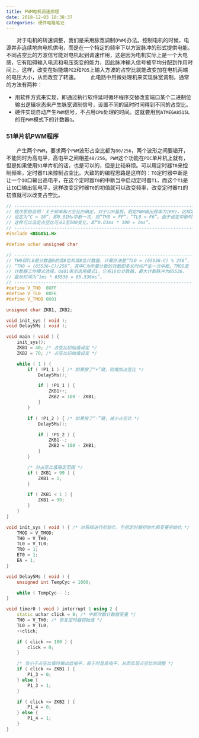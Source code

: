 ```yaml
---
title: PWM电机调速原理
date: 2018-12-03 18:38:37
categories: 硬件电路笔记
---
```

&emsp;&emsp;对于电机的转速调整，我们是采用脉宽调制(`PWM`)办法。控制电机的时候，电源并非连续地向电机供电，而是在一个特定的频率下以方波脉冲的形式提供电能。不同占空比的方波信号能对电机起到调速作用，这是因为电机实际上是一个大电感，它有阻碍输入电流和电压突变的能力，因此脉冲输入信号被平均分配到作用时间上。这样，改变在始能端`PE2`和`PD5`上输入方波的占空比就能改变加在电机两端的电压大小，从而改变了转速。
&emsp;&emsp;此电路中用微处理机来实现脉宽调制，通常的方法有两种：

- 用软件方式来实现，即通过执行软件延时循环程序交替改变端口某个二进制位输出逻辑状态来产生脉宽调制信号，设置不同的延时时间得到不同的占空比。
- 硬件实现自动产生`PWM`信号，不占用`CPU`处理的时间。这就要用到`ATMEGA8515L`的在`PWM`模式下的计数器`1`。

### 51单片机PWM程序

&emsp;&emsp;产生两个`PWM`，要求两个`PWM`波形占空比都为`80/256`，两个波形之间要错开，不能同时为高电平，高电平之间相差`48/256`。`PWM`这个功能在`PIC`单片机上就有，但是如果使用`51`单片机的话，也是可以的，但是比较麻烦。可以用定时器`T0`来控制频率，定时器`T1`来控制占空比。大致的的编程思路是这样的：`T0`定时器中断是让一个`IO`口输出高电平，在这个定时器`T0`的中断当中启动定时器`T1`，而这个`T1`是让`IO`口输出低电平，这样改变定时器`T0`的初值就可以改变频率，改变定时器`T1`的初值就可以改变占空比。

``` cpp
// ------------------------------------------------------------------------------
// 程序思路说明：关于频率和占空比的确定，对于12M晶振，假定PWM输出频率为1KHz，这样定时中断次数
// 设定为“C = 10”，即0.01Ms中断一次，则“TH0 = FF”，“TL0 = F6”。由于设定中断时间为0.01ms，
// 这样可以设定占空比可从1至100变化，即“0.01ms * 100 = 1ms”。
// ------------------------------------------------------------------------------
#include <REGX51.H>

#define uchar unsigned char

// -------------------------------------------------------------------
// TH0和TL0是计数器0的高8位和低8位计数器，计算办法是“TL0 = (65536-C) % 256”，
// “TH0 = (65536-C)/256”，其中C为所要计数的次数即多长时间产生一次中断。TMOD是
// 计数器工作模式选择，0X01表示选用模式1，它有16位计数器，最大计数脉冲为65536，
// 最长时间为“1ms * 65536 = 65.536ms”。
// -------------------------------------------------------------------
#define V_TH0  0XFF
#define V_TL0  0XF6
#define V_TMOD 0X01

unsigned char ZKB1, ZKB2;

void init_sys ( void );
void Delay5Ms ( void );

void main ( void ) {
    init_sys();
    ZKB1 = 40; /* 占空比初始值设定 */
    ZKB2 = 70; /* 占空比初始值设定 */

    while ( 1 ) {
        if ( !P1_1 ) { /* 如果按了“+”键，则增加占空比 */
            Delay5Ms();

            if ( !P1_1 ) {
                ZKB1++;
                ZKB2 = 100 - ZKB1;
            }
        }

        if ( !P1_2 ) { /* 如果按了“-”键，减少占空比 */
            Delay5Ms();

            if ( !P1_2 ) {
                ZKB1--;
                ZKB2 = 100 - ZKB1;
            }
        }

        /* 对占空比值限定范围 */
        if ( ZKB1 > 99 ) {
            ZKB1 = 1;
        }

        if ( ZKB1 < 1 ) {
            ZKB1 = 99;
        }
    }
}

void init_sys ( void ) { /* 对系统进行初始化，包括定时器初始化和变量初始化 */
    TMOD = V_TMOD;
    TH0 = V_TH0;
    TL0 = V_TL0;
    TR0 = 1;
    ET0 = 1;
    EA = 1;
}

void Delay5Ms ( void ) {
    unsigned int TempCyc = 1000;

    while ( TempCyc-- );
}

void timer0 ( void ) interrupt 1 using 2 {
    static uchar click = 0; /* 中断次数计数器变量 */
    TH0 = V_TH0; /* 恢复定时器初始值 */
    TL0 = V_TL0;
    ++click;

    if ( click >= 100 ) {
        click = 0;
    }

    /* 当小于占空比值时输出低电平，高于时是高电平，从而实现占空比的调整 */
    if ( click <= ZKB1 ) {
        P1_3 = 0;
    } else {
        P1_3 = 1;
    }

    if ( click <= ZKB2 ) {
        P1_4 = 0;
    } else {
        P1_4 = 1;
    }
}
```
